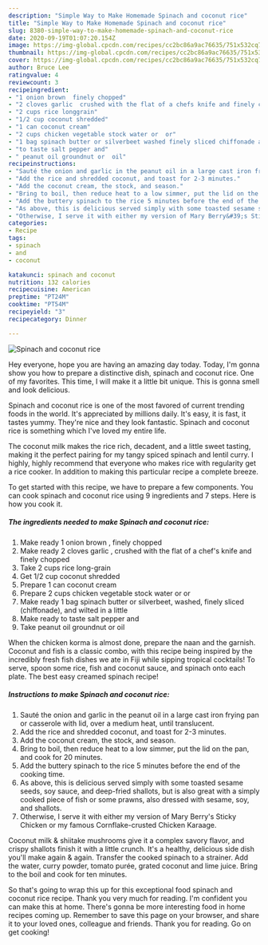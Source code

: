 ```yaml
---
description: "Simple Way to Make Homemade Spinach and coconut rice"
title: "Simple Way to Make Homemade Spinach and coconut rice"
slug: 8380-simple-way-to-make-homemade-spinach-and-coconut-rice
date: 2020-09-19T01:07:20.154Z
image: https://img-global.cpcdn.com/recipes/cc2bc86a9ac76635/751x532cq70/spinach-and-coconut-rice-recipe-main-photo.jpg
thumbnail: https://img-global.cpcdn.com/recipes/cc2bc86a9ac76635/751x532cq70/spinach-and-coconut-rice-recipe-main-photo.jpg
cover: https://img-global.cpcdn.com/recipes/cc2bc86a9ac76635/751x532cq70/spinach-and-coconut-rice-recipe-main-photo.jpg
author: Bruce Lee
ratingvalue: 4
reviewcount: 3
recipeingredient:
- "1 onion brown  finely chopped"
- "2 cloves garlic  crushed with the flat of a chefs knife and finely chopped"
- "2 cups rice longgrain"
- "1/2 cup coconut shredded"
- "1 can coconut cream"
- "2 cups chicken vegetable stock water or  or"
- "1 bag spinach butter or silverbeet washed finely sliced chiffonade and wilted in a little"
- "to taste salt pepper and"
- " peanut oil groundnut or  oil"
recipeinstructions:
- "Sauté the onion and garlic in the peanut oil in a large cast iron frying pan or casserole with lid, over a medium heat, until translucent."
- "Add the rice and shredded coconut, and toast for 2-3 minutes."
- "Add the coconut cream, the stock, and season."
- "Bring to boil, then reduce heat to a low simmer, put the lid on the pan, and cook for 20 minutes."
- "Add the buttery spinach to the rice 5 minutes before the end of the cooking time."
- "As above, this is delicious served simply with some toasted sesame seeds, soy sauce, and deep-fried shallots, but is also great with a simply cooked piece of fish or some prawns, also dressed with sesame, soy, and shallots."
- "Otherwise, I serve it with either my version of Mary Berry&#39;s Sticky Chicken or my famous Cornflake-crusted Chicken Karaage."
categories:
- Recipe
tags:
- spinach
- and
- coconut

katakunci: spinach and coconut 
nutrition: 132 calories
recipecuisine: American
preptime: "PT24M"
cooktime: "PT54M"
recipeyield: "3"
recipecategory: Dinner

---
```



![Spinach and coconut rice](https://img-global.cpcdn.com/recipes/cc2bc86a9ac76635/751x532cq70/spinach-and-coconut-rice-recipe-main-photo.jpg)

Hey everyone, hope you are having an amazing day today. Today, I'm gonna show you how to prepare a distinctive dish, spinach and coconut rice. One of my favorites. This time, I will make it a little bit unique. This is gonna smell and look delicious.

Spinach and coconut rice is one of the most favored of current trending foods in the world. It's appreciated by millions daily. It's easy, it is fast, it tastes yummy. They're nice and they look fantastic. Spinach and coconut rice is something which I've loved my entire life.

The coconut milk makes the rice rich, decadent, and a little sweet tasting, making it the perfect pairing for my tangy spiced spinach and lentil curry. I highly, highly recommend that everyone who makes rice with regularity get a rice cooker. In addition to making this particular recipe a complete breeze.


To get started with this recipe, we have to prepare a few components. You can cook spinach and coconut rice using 9 ingredients and 7 steps. Here is how you cook it.

<!--inarticleads1-->

##### The ingredients needed to make Spinach and coconut rice:

1. Make ready 1 onion brown , finely chopped
1. Make ready 2 cloves garlic , crushed with the flat of a chef&#39;s knife and finely chopped
1. Take 2 cups rice long-grain
1. Get 1/2 cup coconut shredded
1. Prepare 1 can coconut cream
1. Prepare 2 cups chicken vegetable stock water or  or
1. Make ready 1 bag spinach butter or silverbeet, washed, finely sliced (chiffonade), and wilted in a little
1. Make ready to taste salt pepper and
1. Take  peanut oil groundnut or  oil


When the chicken korma is almost done, prepare the naan and the garnish. Coconut and fish is a classic combo, with this recipe being inspired by the incredibly fresh fish dishes we ate in Fiji while sipping tropical cocktails! To serve, spoon some rice, fish and coconut sauce, and spinach onto each plate. The best easy creamed spinach recipe! 

<!--inarticleads2-->

##### Instructions to make Spinach and coconut rice:

1. Sauté the onion and garlic in the peanut oil in a large cast iron frying pan or casserole with lid, over a medium heat, until translucent.
1. Add the rice and shredded coconut, and toast for 2-3 minutes.
1. Add the coconut cream, the stock, and season.
1. Bring to boil, then reduce heat to a low simmer, put the lid on the pan, and cook for 20 minutes.
1. Add the buttery spinach to the rice 5 minutes before the end of the cooking time.
1. As above, this is delicious served simply with some toasted sesame seeds, soy sauce, and deep-fried shallots, but is also great with a simply cooked piece of fish or some prawns, also dressed with sesame, soy, and shallots.
1. Otherwise, I serve it with either my version of Mary Berry&#39;s Sticky Chicken or my famous Cornflake-crusted Chicken Karaage.


Coconut milk &amp; shiitake mushrooms give it a complex savory flavor, and crispy shallots finish it with a little crunch. It&#39;s a healthy, delicious side dish you&#39;ll make again &amp; again. Transfer the cooked spinach to a strainer. Add the water, curry powder, tomato purée, grated coconut and lime juice. Bring to the boil and cook for ten minutes. 

So that's going to wrap this up for this exceptional food spinach and coconut rice recipe. Thank you very much for reading. I'm confident you can make this at home. There's gonna be more interesting food in home recipes coming up. Remember to save this page on your browser, and share it to your loved ones, colleague and friends. Thank you for reading. Go on get cooking!
